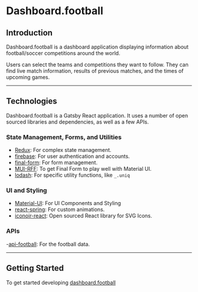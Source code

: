 # Dashboard.football

## Introduction

Dashboard.football is a dashboard application displaying information about football/soccer competitions around the world.

Users can select the teams and competitions they want to follow. They can find live match information, results of previous matches, and the times of upcoming games.

---

## Technologies

Dashboard.football is a Gatsby React application. It uses a number of open sourced libraries and dependencies, as well as a few APIs.

### State Management, Forms, and Utilities

- [Redux](https://redux.js.org/): For complex state management.
- [firebase](https://firebase.google.com/): For user authentication and accounts.
- [final-form](https://final-form.org/): For form management.
- [MUI-RFF](https://github.com/lookfirst/mui-rff): To get Final Form to play well with Material UI.
- [lodash](https://lodash.com/): For specific utility functions, like `_.uniq`

### UI and Styling

- [Material-UI](https://mui.com/): For UI Components and Styling
- [react-spring](https://react-spring.io/): For custom animations.
- [iconoir-react](https://iconoir.com/): Open sourced React library for SVG Icons.

### APIs

-[api-football](https://www.api-football.com/): For the football data.

---

## Getting Started

To get started developing [dashboard.football](https://www.api-football.com/)

